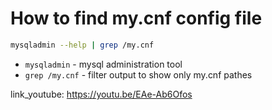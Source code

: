 # How to find my.cnf config file

```bash
mysqladmin --help | grep /my.cnf
```

- `mysqladmin` - mysql administration tool
- `grep /my.cnf` - filter output to show only my.cnf pathes


link_youtube: https://youtu.be/EAe-Ab6Ofos
